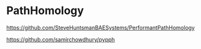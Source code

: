 # PathHomology

https://github.com/SteveHuntsmanBAESystems/PerformantPathHomology 

https://github.com/samirchowdhury/pypph
